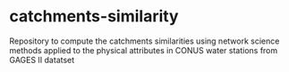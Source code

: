 # catchments-similarity
Repository to compute the catchments similarities using network science methods applied to the physical attributes in CONUS water stations from GAGES II datatset
